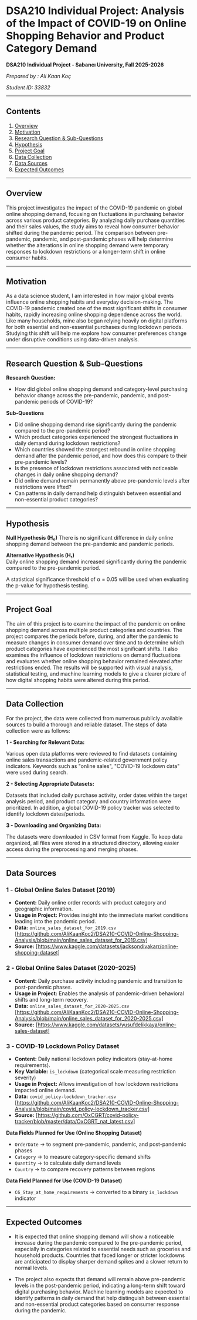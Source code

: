 # DSA210 Individual Project: Analysis of the Impact of COVID-19 on Online Shopping Behavior and Product Category Demand

**DSA210 Individual Project - Sabancı University, Fall 2025-2026**

*Prepared by : Ali Kaan Koç*

*Student ID: 33832*

---

## Contents
1. [Overview](#overview)
2. [Motivation](#motivation)
3. [Research Question & Sub-Questions](#research-question--sub-questions)
4. [Hypothesis](#hypothesis)
5. [Project Goal](#project-goal)
6. [Data Collection](#data-collection)
7. [Data Sources](#data-sources)
8. [Expected Outcomes](#expected-outcomes)
   
---

## Overview 
This project investigates the impact of the COVID-19 pandemic on global online shopping demand, focusing on fluctuations in purchasing behavior across various product categories. By analyzing daily purchase quantities and their sales values, the study aims to reveal how consumer behavior shifted during the pandemic period. The comparison between pre-pandemic, pandemic, and post-pandemic phases will help determine whether the alterations in online shopping demand were temporary responses to lockdown restrictions or a longer-term shift in online consumer habits.

---
## Motivation 

As a data science student, I am interested in how major global events influence online shopping habits and everyday decision-making. The COVID-19 pandemic created one of the most significant shifts in consumer habits, rapidly increasing online shopping dependence across the world. Like many households, mine also began relying heavily on digital platforms for both essential and non-essential purchases during lockdown periods.
Studying this shift will help me explore how consumer preferences change under disruptive conditions using data-driven analysis.

---
## Research Question & Sub-Questions 

**Research Question:**

- How did global online shopping demand and category-level purchasing behavior change across the pre-pandemic, pandemic, and post-pandemic periods of COVID-19?


**Sub-Questions**
- Did online shopping demand rise significantly during the pandemic compared to the pre-pandemic period?
- Which product categories experienced the strongest fluctuations in daily demand during lockdown restrictions?
- Which countries showed the strongest rebound in online shopping demand after the pandemic period, and how does this compare to their pre-pandemic levels?
- Is the presence of lockdown restrictions associated with noticeable changes in daily online shopping demand?
- Did online demand remain permanently above pre-pandemic levels after restrictions were lifted?
- Can patterns in daily demand help distinguish between essential and non-essential product categories?

---

## Hypothesis 

**Null Hypothesis (H₀)**
There is no significant difference in daily online shopping demand between the pre-pandemic and pandemic periods.

**Alternative Hypothesis (H₁)**  
Daily online shopping demand increased significantly during the pandemic compared to the pre-pandemic period.

A statistical significance threshold of α = 0.05 will be used when evaluating the p-value for hypothesis testing.

---

## Project Goal 
The aim of this project is to examine the impact of the pandemic on online shopping demand across multiple product categories and countries. The project compares the periods before, during, and after the pandemic to measure changes in consumer demand over time and to determine which product categories have experienced the most significant shifts. It also examines the influence of lockdown restrictions on demand fluctuations and evaluates whether online shopping behavior remained elevated after restrictions ended. The results will be supported with visual analysis, statistical testing, and machine learning models to give a clearer picture of how digital shopping habits were altered during this period.

---

## Data Collection 

For the project, the data were collected from numerous publicly available sources to build a thorough and reliable dataset. The steps of data collection were as follows:

**1 - Searching for Relevant Data:**

Various open data platforms were reviewed to find datasets containing online sales transactions and pandemic-related government policy indicators. Keywords such as "online sales", "COVID-19 lockdown data" were used during search.

**2 - Selecting Appropriate Datasets:**

Datasets that included daily purchase activity, order dates within the target analysis period, and product category and country information were prioritized. In addition, a global COVID-19 policy tracker was selected to identify lockdown dates/periods.

**3 - Downloading and Organizing Data:**
   
The datasets were downloaded in CSV format from Kaggle. To keep data organized, all files were stored in a structured directory, allowing easier access during the preprocessing and merging phases.

---
## Data Sources 
### **1️ - Global Online Sales Dataset (2019)**
- **Content:** Daily online order records with product category and geographic information.
- **Usage in Project:** Provides insight into the immediate market conditions leading into the pandemic period.
- **Data:** `online_sales_dataset_for_2019.csv` [https://github.com/AliKaanKoc2/DSA210-COVID-Online-Shopping-Analysis/blob/main/online_sales_dataset_for_2019.csv]
- **Source:** [https://www.kaggle.com/datasets/jacksondivakarr/online-shopping-dataset]
  
### **2️ - Global Online Sales Dataset (2020–2025)**
- **Content:** Daily purchase activity including pandemic and transition to post-pandemic phases.
- **Usage in Project:** Enables the analysis of pandemic-driven behavioral shifts and long-term recovery.
- **Data:** `online_sales_dataset_for_2020-2025.csv` [https://github.com/AliKaanKoc2/DSA210-COVID-Online-Shopping-Analysis/blob/main/online_sales_dataset_for_2020-2025.csv]
- **Source:** [https://www.kaggle.com/datasets/yusufdelikkaya/online-sales-dataset]

### **3️ - COVID-19 Lockdown Policy Dataset**
- **Content:** Daily national lockdown policy indicators (stay-at-home requirements).
- **Key Variable:** `is_lockdown` (categorical scale measuring restriction severity)
- **Usage in Project:** Allows investigation of how lockdown restrictions impacted online demand.
- **Data:** `covid_policy-lockdown_tracker.csv` [https://github.com/AliKaanKoc2/DSA210-COVID-Online-Shopping-Analysis/blob/main/covid_policy-lockdown_tracker.csv]
- **Source:** [https://github.com/OxCGRT/covid-policy-tracker/blob/master/data/OxCGRT_nat_latest.csv]

**Data Fields Planned for Use (Online Shopping Dataset)**
- `OrderDate` → to segment pre-pandemic, pandemic, and post-pandemic phases
- `Category` → to measure category-specific demand shifts
- `Quantity` → to calculate daily demand levels
- `Country` → to compare recovery patterns between regions

**Data Field Planned for Use (COVID-19 Dataset)**
- `C6_Stay_at_home_requirements` → converted to a binary `is_lockdown` indicator

---
## Expected Outcomes 
- It is expected that online shopping demand will show a noticeable increase during the pandemic compared to the pre-pandemic period, especially in categories related to essential needs such as groceries and household products. Countries that faced longer or stricter lockdowns are anticipated to display sharper demand spikes and a slower return to normal levels.

- The project also expects that demand will remain above pre-pandemic levels in the post-pandemic period, indicating a long-term shift toward digital purchasing behavior. Machine learning models are expected to identify patterns in daily demand that help distinguish between essential and non-essential product categories based on consumer response during the pandemic.
